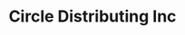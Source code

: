 ---
title: "Circle Distributing Inc"
url: /indianapolis/circle-distributing-inc/
shop: car parts
---